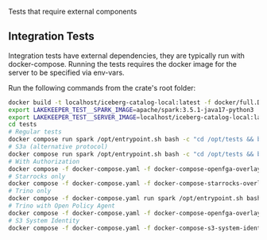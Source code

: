 Tests that require external components

## Integration Tests

Integration tests have external dependencies, they are typically run with docker-compose. Running the tests requires the
docker image for the server to be specified via env-vars.

Run the following commands from the crate's root folder:

```sh
docker build -t localhost/iceberg-catalog-local:latest -f docker/full.Dockerfile .
export LAKEKEEPER_TEST__SPARK_IMAGE=apache/spark:3.5.1-java17-python3
export LAKEKEEPER_TEST__SERVER_IMAGE=localhost/iceberg-catalog-local:latest
cd tests
# Regular tests
docker compose run spark /opt/entrypoint.sh bash -c "cd /opt/tests && bash run_all.sh"
# S3a (alternative protocol)
docker compose run spark /opt/entrypoint.sh bash -c "cd /opt/tests && bash run.sh spark_minio_s3a-1.7.1"
# With Authorization
docker compose -f docker-compose.yaml -f docker-compose-openfga-overlay.yaml run spark /opt/entrypoint.sh bash -c "cd /opt/tests && bash run.sh spark_openfga-1.7.1"
# Starrocks only
docker compose -f docker-compose.yaml -f docker-compose-starrocks-overlay.yaml run spark /opt/entrypoint.sh bash -c "cd /opt/tests && bash run.sh starrocks"
# Trino only
docker compose -f docker-compose.yaml run spark /opt/entrypoint.sh bash -c "cd /opt/tests && bash run.sh trino"
# Trino with Open Policy Agent
docker compose -f docker-compose.yaml -f docker-compose-openfga-overlay.yaml -f docker-compose-trino-opa-overlay.yaml run spark /opt/entrypoint.sh bash -c "cd /opt/tests && bash run.sh trino_opa"
# S3 System Identity
docker compose -f docker-compose.yaml -f docker-compose-s3-system-identity-overlay.yaml run spark /opt/entrypoint.sh bash -c "cd /opt/tests && bash run.sh spark_aws_sts"
```
